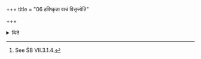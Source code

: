 +++
title = "06 हविष्कृता वाचं विसृज्येति"

+++

<details><summary>थिते</summary>

6. According to the Vājasaneyins[^1] (this is to be done by him) after having released his speech with the Haviṣkr̥t (call) (in the Ātithyā-offering).  

[^1]: See ŚB VII.3.1.4. 
</details>
